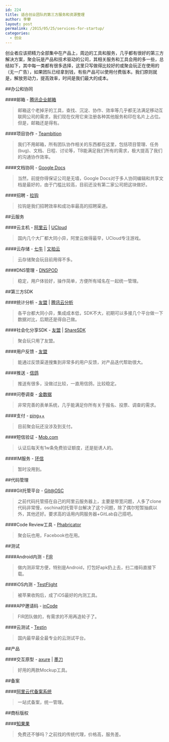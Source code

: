 ```yaml
--- 
id: 224 
title: 适合创业团队的第三方服务和资源整理 
author: 李攀 
layout: post 
permalink: /2015/05/25/services-for-startup/ 
categories: 
  - 创业 
--- 
```

创业者应该把精力全部集中在产品上，周边的工具和服务，几乎都有很好的第三方解决方案，聚会玩是产品和技术驱动的公司，其相关服务和工具会用的多一些，总结如下，其中每一类都有很多选择，这里只写做得比较好的或聚会玩正在使用的（无一广告），如果团队已经拿到钱，有些产品可以使用付费版本。我们原则就是，解放劳动力，提高效率，时间是我们最大的成本。


##办公和协同

####邮箱 - [腾讯企业邮箱](http://exmail.qq.com/)
>邮箱这个老掉牙的工具，查找、沉淀、协作、效率等几乎都无法满足移动互联网公司的需求，我们现在仅用它来注册各种其他服务和印在名片上占位。但是，邮箱还是得有。


####项目协作 - [Teambition](https://www.teambition.com/)

>我们不用邮箱，所有团队协作相关的东西都在这里，包括项目管理、任务(bug)、文档、日程、讨论等，TB能满足我们所有的需求，极大提高了我们的沟通协作效率。

####文档协同 - [Google Docs](https://docs.google.com/)
>当然，前提你得保证公司是无墙，Google Docs对于多人协同编辑和共享文档是最好的，由于门槛比较高，目前还没有第二家公司把这块做好。

####招聘 - [拉钩](http://www.lagou.com/)
>拉钩是我们招聘效率和成功率最高的招聘渠道。


##云服务

####云主机 - [阿里云](http://www.aliyun.com/) | [UCloud](http://www.ucloud.cn/)
>国内几个大厂都大同小异，阿里云做得最早，UCloud专注游戏。

####云存储 - [七牛](http://www.qiniu.com/) | [又拍云](https://www.upyun.com/)
>云存储聚会玩目前用得不多。

####DNS管理 - [DNSPOD](https://www.dnspod.cn/)
>稳定，用户体验好，操作简单，方便所有域名在一起统一管理。


##第三方SDK

####统计分析 - [友盟](http://www.umeng.com/analytics/) | [腾讯云分析](http://mta.qq.com/)
>各平台都大同小异，集成成本低，SDK不大，初期可以多接几个平台做一下数据对比，后期还是得自己做。

####社会化分享SDK - [友盟](http://www.umeng.com/component_social/) | [ShareSDK](http://www.mob.com/)
>聚会玩只用了友盟。

####用户反馈 - [友盟](http://www.umeng.com/component_feedback/)
>能通过反馈渠道搜集到非常多的用户反馈，对产品迭代帮助很大。

####推送 - [信鸽](http://xg.qq.com/)
>推送有很多，没做过比较，一直用信鸽，比较稳定。

####问卷调查 - [金数据](https://jinshuju.net/)
>非常完善的表单系统，几乎能满足你所有关于报名、投票、调查的需求。

####支付 - [ping++](https://pingxx.com/)
>目前聚会玩还没涉及到支付。

####短信验证 - [Mob.com](http://mob.com/)
>认证后每天有1w条免费验证额度，还是挺诱人的。

####IM服务 - [环信](http://www.easemob.com/)
>暂时没用到。


##代码管理

####Git托管平台 - [Git@OSC](https://git.oschina.net/)
>之前代码托管搭在自己的阿里云服务器上，主要是带宽问题，人多了clone代码非常慢，oschina的托管平台解决了这个问题，除了偶尔短暂抽疯以外，其他还好。要求高的话用内网服务器+GitLab自己搭吧。

####Code Review工具 - [Phabricator](http://phabricator.org/)
>聚会玩也用，Facebook也在用。


##测试

####Android内测 - [FIR](http://fir.im/)
>做内测非常方便，特别是Android，打包好apk扔上去，扫二维码直接下载。

####iOS内测 - [TestFlight](https://developer.apple.com/testflight/)
>被苹果收购后，成了iOS最好的内测工具。

####APP邀请码 - [inCode](http://incode.fir.im/)
>FIR团队做的，有需求的不用再造轮子了。

####云测试 - [Testin](http://www.testin.cn/)
>国内最早最全最专业的云测试平台。


##产品

####交互原型 - [axure](http://www.axure.com/) | [墨刀](https://modao.io/)
>好用的两款Mockup工具。


##备案

####[阿里云代备案系统](http://beian.aliyun.com/)
>一站式备案，统一管理。


##商标版权

####[知果果](http://www.zhiguoguo.com/)
>免费还不够吗？之前找的传统代理，价格高，服务差。
